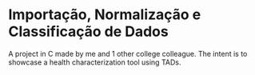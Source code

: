 # Importação, Normalização e Classificação de Dados

A project in C made by me and 1 other college colleague. The intent is to showcase a health characterization tool using TADs.

